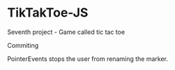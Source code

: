 # TikTakToe-JS
Seventh project - Game called tic tac toe

Commiting


PointerEvents stops the user from renaming the marker.
